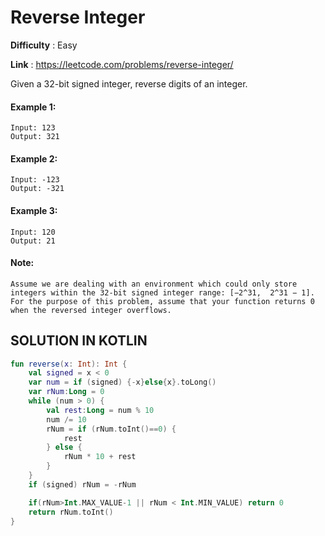 # Reverse Integer

**Difficulty** : Easy

**Link** : https://leetcode.com/problems/reverse-integer/

Given a 32-bit signed integer, reverse digits of an integer.

#### Example 1:

```
Input: 123
Output: 321
```


#### Example 2:

```
Input: -123
Output: -321
```

#### Example 3:

```
Input: 120
Output: 21
```

#### Note:

```
Assume we are dealing with an environment which could only store integers within the 32-bit signed integer range: [−2^31,  2^31 − 1]. For the purpose of this problem, assume that your function returns 0 when the reversed integer overflows.
```


## SOLUTION IN KOTLIN

```kotlin
fun reverse(x: Int): Int {
    val signed = x < 0
    var num = if (signed) {-x}else{x}.toLong()
    var rNum:Long = 0
    while (num > 0) {
        val rest:Long = num % 10
        num /= 10
        rNum = if (rNum.toInt()==0) {
            rest
        } else {
            rNum * 10 + rest
        }
    }
    if (signed) rNum = -rNum

    if(rNum>Int.MAX_VALUE-1 || rNum < Int.MIN_VALUE) return 0
    return rNum.toInt()
}
```

